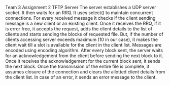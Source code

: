 Team 3 Assignment 2 TFTP Server
The server establishes a UDP server socket. It then waits for an RRQ. It uses select() to maintain concurrent connections.
For every received message it checks if the client sending message is a new client or an existing client.
Once it receives the RRQ, if it is error free, it accepts the request, adds the client details to the list of clients and starts sending the blocks of requested file. But, if the number of clients accessing server exceeds maximum (10 in our case), it makes the client wait till a slot is available for the client in the client list.
Messages are encoded using encoding algorithm.
After every block sent, the server waits for an acknowledgement from the client before sending the next block to it. Once it receives the acknowledgement for the current block sent, it sends the next block.
Once the transmission of the entire file is complete, it assumes closure of the connection and clears the allotted client details from the client list.
In case of an error, it sends an error message to the client.
